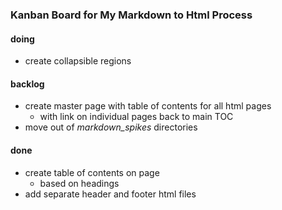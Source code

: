 
### Kanban Board for My Markdown to Html Process

#### doing
* create collapsible regions

#### backlog
* create master page with table of contents for all html pages
  * with link on individual pages back to main TOC
* move out of *markdown_spikes* directories

#### done
* create table of contents on page
  * based on headings
* add separate header and footer html files


